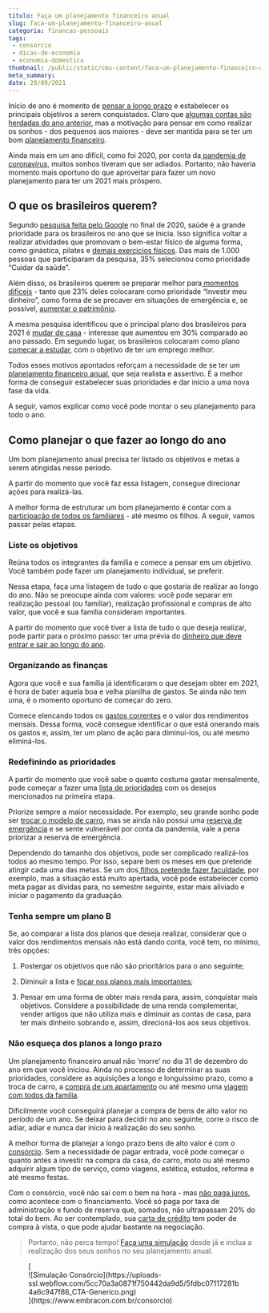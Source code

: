 ```yaml
---
titulo: Faça um planejamento financeiro anual
slug: faca-um-planejamento-financeiro-anual
categoria: financas-pessoais
tags:
 - consorcio
 - dicas-de-economia
 - economia-domestica
thumbnail: /public/static/cms-content/faca-um-planejamento-financeiro-anual.jpg
meta_summary: 
date: 28/09/2021
---
```

Início de ano é momento de [pensar a longo prazo](https://www.embracon.com.br/blog/como-investir-em-curto-medio-e-longo-prazo) e estabelecer os principais objetivos a serem conquistados. Claro que [algumas contas são herdadas do ano anterior](https://www.embracon.com.br/blog/como-comecar-2021-com-a-conta-no-azul), mas a motivação para pensar em como realizar os sonhos - dos pequenos aos maiores - deve ser mantida para se ter um bom [planejamento financeiro](https://www.embracon.com.br/blog/planejamento-financeiro-um-guia-para-as-financas-nao-sairem-de-controle).

Ainda mais em um ano difícil, como foi 2020, por conta da[ pandemia de coronavírus](https://www.embracon.com.br/blog/habitos-de-consumo-antes-durante-e-pos-pandemia), muitos sonhos tiveram que ser adiados. Portanto, não haveria momento mais oportuno do que aproveitar para fazer um novo planejamento para ter um 2021 mais próspero.

O que os brasileiros querem?
----------------------------

Segundo [pesquisa feita pelo Google](https://valorinveste.globo.com/objetivo/gastar-bem/noticia/2020/12/21/em-2021-cuidar-da-saude-estudar-e-investir-serao-as-prioridades-dos-brasileiros.ghtml) no final de 2020, saúde é a grande prioridade para os brasileiros no ano que se inicia. Isso significa voltar a realizar atividades que promovam o bem-estar físico de alguma forma, como ginástica, pilates e [demais exercícios físicos](https://www.embracon.com.br/blog/como-emagrecer-de-forma-saudavel-e-duradoura). Das mais de 1.000 pessoas que participaram da pesquisa, 35% selecionou como prioridade “Cuidar da saúde”.

Além disso, os brasileiros querem se preparar melhor para[ momentos difíceis](https://www.embracon.com.br/blog/como-economizar-nas-contas-de-casa-em-tempos-de-crise-economica) - tanto que 23% deles colocaram como prioridade “Investir meu dinheiro”, como forma de se precaver em situações de emergência e, se possível, [aumentar o patrimônio](https://www.embracon.com.br/blog/5-formas-de-aumentar-seu-patrimonio-com-o-consorcio).

A mesma pesquisa identificou que o principal plano dos brasileiros para 2021 é [mudar de casa](https://www.embracon.com.br/blog/5-coisas-que-voce-precisa-saber-para-construir-uma-casa) - interesse que aumentou em 30% comparado ao ano passado. Em segundo lugar, os brasileiros colocaram como plano [começar a estudar](https://www.embracon.com.br/blog/as-melhores-dicas-de-como-voltar-aos-estudos), com o objetivo de ter um emprego melhor.

Todos esses motivos apontados reforçam a necessidade de se ter um[ planejamento financeiro anual](https://www.embracon.com.br/blog/5-passos-para-se-planejar-financeiramente-para-2021), que seja realista e assertivo. É a melhor forma de conseguir estabelecer suas prioridades e dar início a uma nova fase da vida.

A seguir, vamos explicar como você pode montar o seu planejamento para todo o ano.

Como planejar o que fazer ao longo do ano
-----------------------------------------

Um bom planejamento anual precisa ter listado os objetivos e metas a serem atingidas nesse período.

A partir do momento que você faz essa listagem, consegue direcionar ações para realizá-las.

A melhor forma de estruturar um bom planejamento é contar com a [participação de todos os familiares](https://www.embracon.com.br/blog/envolva-seus-filhos-nas-financas-da-familia) - até mesmo os filhos. A seguir, vamos passar pelas etapas.

### Liste os objetivos

Reúna todos os integrantes da família e comece a pensar em um objetivo. Você também pode fazer um planejamento individual, se preferir.

Nessa etapa, faça uma listagem de tudo o que gostaria de realizar ao longo do ano. Não se preocupe ainda com valores: você pode separar em realização pessoal (ou familiar), realização profissional e compras de alto valor, que você e sua família consideram importantes.

A partir do momento que você tiver a lista de tudo o que deseja realizar, pode partir para o próximo passo: ter uma prévia do [dinheiro que deve entrar e sair ao longo do ano](https://www.embracon.com.br/blog/entenda-como-e-possivel-manter-a-saude-financeira-da-sua-familia).

### Organizando as finanças

Agora que você e sua família já identificaram o que desejam obter em 2021, é hora de bater aquela boa e velha planilha de gastos. Se ainda não tem uma, é o momento oportuno de começar do zero.

Comece elencando todos os [gastos correntes](https://www.embracon.com.br/blog/7-dicas-para-comecar-a-sua-organizacao-financeira) e o valor dos rendimentos mensais. Dessa forma, você consegue identificar o que está onerando mais os gastos e, assim, ter um plano de ação para diminuí-los, ou até mesmo eliminá-los.

### Redefinindo as prioridades

A partir do momento que você sabe o quanto costuma gastar mensalmente, pode começar a fazer uma [lista de prioridades](https://www.embracon.com.br/blog/as-dicas-mais-valiosas-para-sair-do-vermelho) com os desejos mencionados na primeira etapa.

Priorize sempre a maior necessidade. Por exemplo, seu grande sonho pode ser [trocar o modelo de carro](https://www.embracon.com.br/blog/confira-9-sinais-de-que-e-hora-de-trocar-de-carro), mas se ainda não possui uma [reserva de emergência](https://www.embracon.com.br/blog/reserva-financeira-como-preparar-a-sua) e se sente vulnerável por conta da pandemia, vale a pena priorizar a reserva de emergência.

Dependendo do tamanho dos objetivos, pode ser complicado realizá-los todos ao mesmo tempo. Por isso, separe bem os meses em que pretende atingir cada uma das metas. Se um dos[ filhos pretende fazer faculdade](https://www.embracon.com.br/blog/como-se-programar-financeiramente-para-a-faculdade-dos-filhos), por exemplo, mas a situação está muito apertada, você pode estabelecer como meta pagar as dívidas para, no semestre seguinte, estar mais aliviado e iniciar o pagamento da graduação.

### Tenha sempre um plano B

Se, ao comparar a lista dos planos que deseja realizar, considerar que o valor dos rendimentos mensais não está dando conta, você tem, no mínimo, três opções:

 1. Postergar os objetivos que não são prioritários para o ano seguinte;

 2. Diminuir a lista e [focar nos planos mais importantes](https://www.embracon.com.br/blog/5-erros-que-voce-deve-evitar-para-conseguir-economizar-dinheiro);

 3. Pensar em uma forma de obter mais renda para, assim, conquistar mais objetivos. Considere a possibilidade de uma renda complementar, vender artigos que não utiliza mais e diminuir as contas de casa, para ter mais dinheiro sobrando e, assim, direcioná-los aos seus objetivos.

### Não esqueça dos planos a longo prazo

Um planejamento financeiro anual não ‘morre’ no dia 31 de dezembro do ano em que você iniciou. Ainda no processo de determinar as suas prioridades, considere as aquisições a longo e longuíssimo prazo, como a troca de carro, a [compra de um apartamento](https://www.embracon.com.br/blog/como-comprar-um-apartamento) ou até mesmo uma [viagem com todos da família](https://www.embracon.com.br/blog/viagem-em-familia-4-dicas-para-agradar-a-todos).

Dificilmente você conseguirá planejar a compra de bens de alto valor no período de um ano. Se deixar para decidir no ano seguinte, corre o risco de adiar, adiar e nunca dar início à realização do seu sonho.

A melhor forma de planejar a longo prazo bens de alto valor é com o [consórcio](https://www.embracon.com.br/blog/guia-completo-aprenda-como-escolher-um-consorcio-sem-erros). Sem a necessidade de pagar entrada, você pode começar o quanto antes a investir na compra da casa, do carro, moto ou até mesmo adquirir algum tipo de serviço, como viagens, estética, estudos, reforma e até mesmo festas.

Com o consórcio, você não sai com o bem na hora - mas [não paga juros](https://www.embracon.com.br/blog/consorcio-nao-tem-juros-entenda), como acontece com o financiamento. Você só paga por taxa de administração e fundo de reserva que, somados, não ultrapassam 20% do total do bem. Ao ser contemplado, sua [carta de crédito](https://www.embracon.com.br/blog/tudo-o-que-voce-precisa-saber-sobre-a-carta-de-credito-de-consorcios) tem poder de compra à vista, o que pode ajudar bastante na negociação.

> Portanto, não perca tempo! [Faça uma simulação](https://www.embracon.com.br/consorcio) desde já e inclua a realização dos seus sonhos no seu planejamento anual.

<figure class="w-richtext-figure-type-image w-richtext-align-center">[<div>![Simulação Consórcio](https://uploads-ssl.webflow.com/5cc70a3a0871f750442da9d5/5fdbc07117281b4a6c947f86_CTA-Generico.png)</div>](https://www.embracon.com.br/consorcio)</figure>
